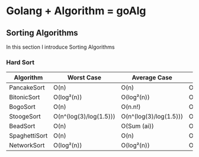 # Golang + Algorithm = goAlg

## Sorting Algorithms

In this section I introduce Sorting Algorithms

### Hard Sort

<center>

| Algorithm | Worst Case | Average Case | Best case |
| --- | --- | --- | --- |
| PancakeSort | O(n) | O(n) | O(n) |
| BitonicSort | O(log²(n)) | O(log²(n)) | O(log²(n)) |
| BogoSort | O(n) | O(n.n!) | O(Inf) |
| StoogeSort | O(n^(log(3)/log(1.5))) | O(n^(log(3)/log(1.5))) | O(n^(log(3)/log(1.5))) |
| BeadSort | O(n) | O(Sum (ai)) | O(Sum (ai)) |
| SpaghettiSort | O(n) | O(n) | O(n) |
| NetworkSort | O(log²(n)) | O(log²(n)) | O(log²(n)) |

</center>
